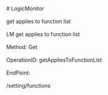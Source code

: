<br>#     LogicMonitor</br>
<br>get applies to function list</br>
<br>LM get applies to function list</br>
<br>Method: Get</br>
<br>OperationID: getAppliesToFunctionList</br>
<br>EndPoint:</br>
<br>/setting/functions</br>

